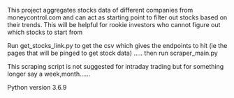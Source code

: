 This project aggregates stocks data of different companies from moneycontrol.com and can act as starting point to filter out stocks based on their trends. This will be helpful for rookie investors who cannot figure out which stocks to start from

Run get_stocks_link.py to get the csv which gives the endpoints to hit (ie the pages that will be pinged to get stock data) ..... then run scraper_main.py

This scraping script is not suggested for intraday trading but for something longer say a week,month......

Python version 3.6.9
